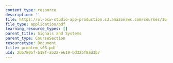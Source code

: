 ```yaml
---
content_type: resource
description: ''
file: https://ol-ocw-studio-app-production.s3.amazonaws.com/courses/16-01-unified-engineering-i-ii-iii-iv-fall-2005-spring-2006/2b57805fb18fa522e619bd32bf8ad3b7_problem_s03.pdf
file_type: application/pdf
learning_resource_types: []
parent_title: Signals and Systems
parent_type: CourseSection
resourcetype: Document
title: problem_s03.pdf
uid: 2b57805f-b18f-a522-e619-bd32bf8ad3b7
---
```


